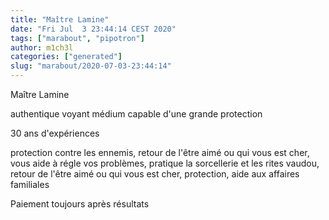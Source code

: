 ```yaml
---
title: "Maître Lamine"
date: "Fri Jul  3 23:44:14 CEST 2020"
tags: ["marabout", "pipotron"]
author: m1ch3l
categories: ["generated"]
slug: "marabout/2020-07-03-23:44:14"
---
```


Maître Lamine

authentique voyant médium capable d'une grande protection

30 ans d'expériences

protection contre les ennemis, retour de l'être aimé ou qui vous est cher, vous aide à régle vos problèmes, pratique la sorcellerie et les rites vaudou, retour de l'être aimé ou qui vous est cher, protection, aide aux affaires familiales

Paiement toujours après résultats
